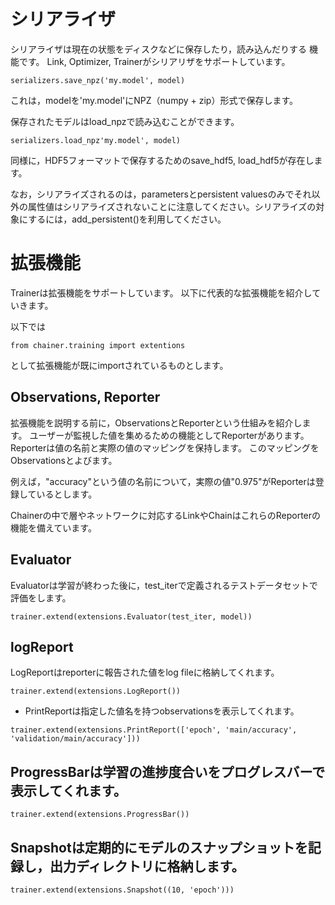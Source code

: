 # シリアライザ

シリアライザは現在の状態をディスクなどに保存したり，読み込んだりする
機能です。
Link, Optimizer, Trainerがシリアリザをサポートしています。

```
serializers.save_npz('my.model', model)
```

これは，modelを'my.model'にNPZ（numpy + zip）形式で保存します。

保存されたモデルはload_npzで読み込むことができます。

```
serializers.load_npz'my.model', model)
```

同様に，HDF5フォーマットで保存するためのsave_hdf5, load_hdf5が存在します。

なお，シリアライズされるのは，parametersとpersistent valuesのみでそれ以外の属性値はシリアライズされないことに注意してください。シリアライズの対象にするには，add_persistent()を利用してください。


# 拡張機能

Trainerは拡張機能をサポートしています。
以下に代表的な拡張機能を紹介していきます。

以下では

```
from chainer.training import extentions
```

として拡張機能が既にimportされているものとします。

## Observations, Reporter

拡張機能を説明する前に，ObservationsとReporterという仕組みを紹介します。
ユーザーが監視した値を集めるための機能としてReporterがあります。
Reporterは値の名前と実際の値のマッピングを保持します。
このマッピングをObservationsとよびます。

例えば，"accuracy"という値の名前について，実際の値"0.975"がReporterは登録しているとします。

Chainerの中で層やネットワークに対応するLinkやChainはこれらのReporterの機能を備えています。



## Evaluator

Evaluatorは学習が終わった後に，test_iterで定義されるテストデータセットで評価をします。

```
trainer.extend(extensions.Evaluator(test_iter, model))
```

## logReport

LogReportはreporterに報告された値をlog fileに格納してくれます。

```
trainer.extend(extensions.LogReport())
```

* PrintReportは指定した値名を持つobservationsを表示してくれます。
```
trainer.extend(extensions.PrintReport(['epoch', 'main/accuracy', 'validation/main/accuracy']))
```

## ProgressBarは学習の進捗度合いをプログレスバーで表示してくれます。
```
trainer.extend(extensions.ProgressBar())
```

## Snapshotは定期的にモデルのスナップショットを記録し，出力ディレクトリに格納します。
```
trainer.extend(extensions.Snapshot((10, 'epoch')))
```


